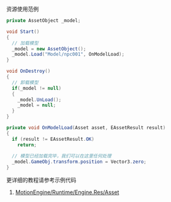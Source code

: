 
资源使用范例
```C#
private AssetObject _model;

void Start()
{
  // 加载模型
  _model = new AssetObject();
  _model.Load("Model/npc001", OnModelLoad);
}

void OnDestroy()
{
  // 卸载模型
  if(_model != null)
  {
    _model.UnLoad();
    _model = null;
  }
}

private void OnModelLoad(Asset asset, EAssetResult result)
{
  if (result != EAssetResult.OK)
    return;
  
  // 模型已经加载完毕，我们可以在这里任何处理
  _model.GameObj.transform.position = Vector3.zero;
}
```

更详细的教程请参考示例代码
1. [MotionEngine/Runtime/Engine.Res/Asset](https://github.com/gmhevinci/MotionFramework/blob/master/Assets/MotionEngine/Runtime/Engine.Res/Asset)
